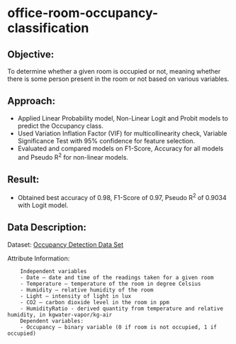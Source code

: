 # office-room-occupancy-classification

## Objective:

To determine whether a given room is occupied or not, meaning whether there is some person present in the room or not based on various variables.

## Approach:

- Applied Linear Probability model, Non-Linear Logit and Probit models to predict the Occupancy class. 
- Used Variation Inflation Factor (VIF) for multicollinearity check, Variable Significance Test with 95% confidence for feature selection. 
- Evaluated and compared models on F1-Score, Accuracy for all models and Pseudo R<sup>2</sup> for non-linear models.

## Result:
- Obtained best accuracy of 0.98, F1-Score of 0.97, Pseudo R<sup>2</sup> of 0.9034 with Logit model.

## Data Description:

Dataset: [Occupancy Detection Data Set](https://archive.ics.uci.edu/ml/datasets/Occupancy+Detection)

Attribute Information:

        Independent variables
        - Date – date and time of the readings taken for a given room
        - Temperature – temperature of the room in degree Celsius
        - Humidity – relative humidity of the room
        - Light – intensity of light in lux
        - CO2 – carbon dioxide level in the room in ppm
        - HumidityRatio - derived quantity from temperature and relative humidity, in kgwater-vapor/kg-air
        Dependent variables:
        - Occupancy – binary variable (0 if room is not occupied, 1 if occupied)
